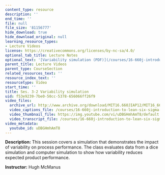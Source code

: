 ```yaml
---
content_type: resource
description: ''
end_time: ''
file: null
file_size: '81156777'
hide_download: true
hide_download_original: null
learning_resource_types:
- Lecture Videos
license: https://creativecommons.org/licenses/by-nc-sa/4.0/
optional_tab_title: Lecture Notes
optional_text: '[Variability simulation (PDF)](/courses/16-660j-introduction-to-lean-six-sigma-methods-january-iap-2012/resources/mit16_660jiap12_3-2)'
parent_title: Lecture Videos
parent_type: CourseSection
related_resources_text: ''
resource_index_text: ''
resourcetype: Video
start_time: ''
title: Ses. 3-2 Variability simulation
uid: f53e9239-7be0-50cc-5378-656066ff26f9
video_files:
  archive_url: http://www.archive.org/download/MIT16.660JIAP12/MIT16_660JIAP12_ses3-2_300k.mp4
  video_captions_file: /courses/16-660j-introduction-to-lean-six-sigma-methods-january-iap-2012/e41718d396da567db2a405f5c96b7f53_uDBGHmhAmT8.vtt
  video_thumbnail_file: https://img.youtube.com/vi/uDBGHmhAmT8/default.jpg
  video_transcript_file: /courses/16-660j-introduction-to-lean-six-sigma-methods-january-iap-2012/e6169e8bd3f403102919ded37fcae02e_uDBGHmhAmT8.pdf
video_metadata:
  youtube_id: uDBGHmhAmT8
---
```

**Description:** This session covers a simulation that demonstrates the impact of variability on process performance. The class evaluates data from a dice simulation and computer simulation to show how variability reduces expected product performance.

**Instructor:** Hugh McManus
